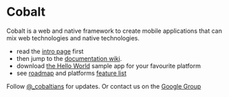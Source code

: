 Cobalt 
======

Cobalt is a web and native framework to create mobile applications that can mix web technologies and native technologies.

* read the [intro page](http://cobaltians.github.io/cobalt/) first
* then jump to the [documentation wiki](https://github.com/cobaltians/cobalt/wiki).
* download [the Hello World](samples/HelloWorld) sample app for your favourite platform
* see [roadmap](https://github.com/cobaltians/cobalt/wiki/roadmap) and platforms [feature list](https://github.com/cobaltians/cobalt/wiki/features)


Follow [@_cobaltians](https://twitter.com/_cobaltians) for updates.
Or contact us on the [Google Group](groups.google.com/forum/?pli=1#!forum/cobaltians) 




